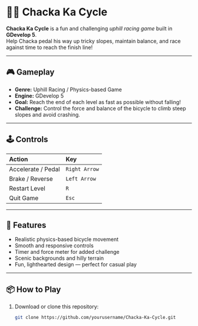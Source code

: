 # 🚴‍♂️ Chacka Ka Cycle

**Chacka Ka Cycle** is a fun and challenging *uphill racing game* built in **GDevelop 5**.  
Help Chacka pedal his way up tricky slopes, maintain balance, and race against time to reach the finish line!



---

## 🎮 Gameplay

- **Genre:** Uphill Racing / Physics-based Game  
- **Engine:** GDevelop 5  
- **Goal:** Reach the end of each level as fast as possible without falling!  
- **Challenge:** Control the force and balance of the bicycle to climb steep slopes and avoid crashing.

---

## 🕹️ Controls

| Action | Key |
|:-------|:----|
| Accelerate / Pedal | `Right Arrow` |
| Brake / Reverse | `Left Arrow` |
| Restart Level | `R` |
| Quit Game | `Esc` |

---

## 🌄 Features

- Realistic physics-based bicycle movement  
- Smooth and responsive controls  
- Timer and force meter for added challenge  
- Scenic backgrounds and hilly terrain  
- Fun, lighthearted design — perfect for casual play

---

## 📦 How to Play

1. Download or clone this repository:
   ```bash
   git clone https://github.com/yourusername/Chacka-Ka-Cycle.git
